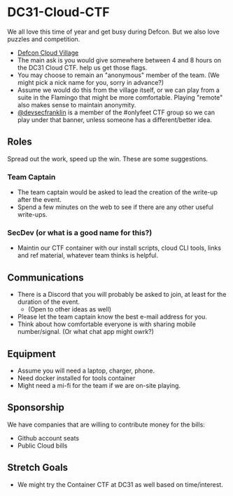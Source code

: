 # DC31-Cloud-CTF

We all love this time of year and get busy during Defcon. But we also love puzzles and competition.

* [Defcon Cloud Village](https://cloud-village.org/)
* The main ask is you would give somewhere between 4 and 8 hours on the DC31 Cloud CTF. help us get those flags.
* You may choose to remain an "anonymous" member of the team. (We might pick a nick name for you, sorry in advance?)
* Assume we would do this from the village itself, or we can play from a suite in the Flamingo that might be more comfortable. Playing "remote" also makes sense to maintain anonymity.
* [@devsecfranklin](https://github.com/devsecfranklin) is a member of the #onlyfeet CTF group so we can play under that banner, unless someone has a different/better idea.

## Roles

Spread out the work, speed up the win. These are some suggestions.

### Team Captain

* The team captain would be asked to lead the creation of the write-up after the event.
* Spend a few minutes on the web to see if there are any other useful write-ups.

### SecDev (or what is a good name for this?)

* Maintin our CTF container with our install scripts, cloud CLI tools, links and ref material, whatever team thinks is helpful.

## Communications

* There is a Discord that you will probably be asked to join, at least for the duration of the event.
  * (Open to other ideas as well)
* Please let the team captain know the best e-mail address for you.
* Think about how comfortable everyone is with sharing mobile number/signal. (Or what chat app might owrk?)

## Equipment

* Assume you will need a laptop, charger, phone.
* Need docker installed for tools container
* Might need a mi-fi for the team if we are on-site playing.

## Sponsorship

We have companies that are willing to contribute money for the bills:

* Github account seats
* Public Cloud bills

## Stretch Goals

* We might try the Container CTF at DC31 as well based on time/interest.
